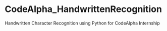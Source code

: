 # CodeAlpha_HandwrittenRecognition
Handwritten Character Recognition using Python for CodeAlpha Internship
